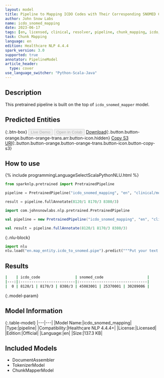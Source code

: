 ```yaml
---
layout: model
title: Pipeline to Mapping ICDO Codes with Their Corresponding SNOMED Codes
author: John Snow Labs
name: icdo_snomed_mapping
date: 2023-06-17
tags: [en, licensed, clinical, resolver, pipeline, chunk_mapping, icdo, snomed]
task: Chunk Mapping
language: en
edition: Healthcare NLP 4.4.4
spark_version: 3.0
supported: true
annotator: PipelineModel
article_header:
  type: cover
use_language_switcher: "Python-Scala-Java"
---
```


## Description

This pretrained pipeline is built on the top of `icdo_snomed_mapper` model.

## Predicted Entities



{:.btn-box}
<button class="button button-orange" disabled>Live Demo</button>
<button class="button button-orange" disabled>Open in Colab</button>
[Download](https://s3.amazonaws.com/auxdata.johnsnowlabs.com/clinical/models/icdo_snomed_mapping_en_4.4.4_3.0_1686990366813.zip){:.button.button-orange.button-orange-trans.arr.button-icon.hidden}
[Copy S3 URI](s3://auxdata.johnsnowlabs.com/clinical/models/icdo_snomed_mapping_en_4.4.4_3.0_1686990366813.zip){:.button.button-orange.button-orange-trans.button-icon.button-copy-s3}

## How to use

<div class="tabs-box" markdown="1">
{% include programmingLanguageSelectScalaPythonNLU.html %}

```python
from sparknlp.pretrained import PretrainedPipeline

pipeline = PretrainedPipeline("icdo_snomed_mapping", "en", "clinical/models")

result = pipeline.fullAnnotate(8120/1 8170/3 8380/3)
```
```scala
import com.johnsnowlabs.nlp.pretrained.PretrainedPipeline

val pipeline = new PretrainedPipeline("icdo_snomed_mapping", "en", "clinical/models")

val result = pipeline.fullAnnotate(8120/1 8170/3 8380/3)
```


{:.nlu-block}
```python
import nlu
nlu.load("en.map_entity.icdo_to_snomed.pipe").predict("""Put your text here.""")
```

</div>



## Results

```bash
|    | icdo_code                | snomed_code                    |
|---:|:-------------------------|:-------------------------------|
|  0 | 8120/1 | 8170/3 | 8380/3 | 45083001 | 25370001 | 30289006 |
```

{:.model-param}
## Model Information

{:.table-model}
|---|---|
|Model Name:|icdo_snomed_mapping|
|Type:|pipeline|
|Compatibility:|Healthcare NLP 4.4.4+|
|License:|Licensed|
|Edition:|Official|
|Language:|en|
|Size:|137.3 KB|

## Included Models

- DocumentAssembler
- TokenizerModel
- ChunkMapperModel